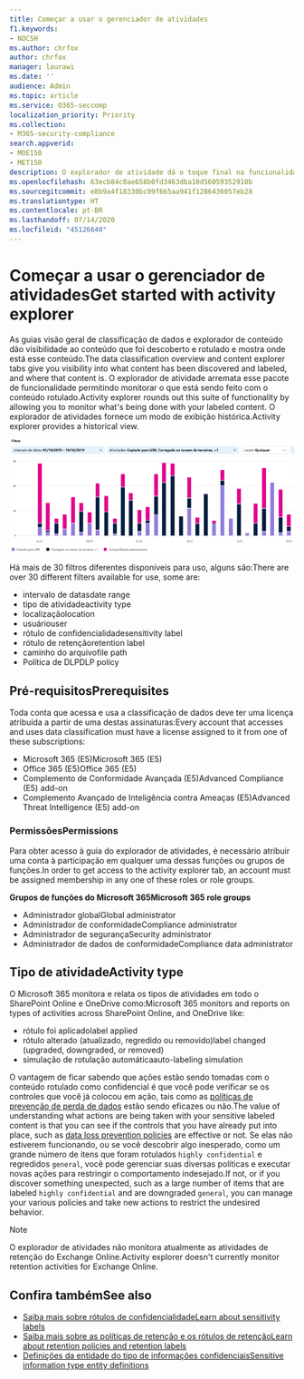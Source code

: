 ```yaml
---
title: Começar a usar o gerenciador de atividades
f1.keywords:
- NOCSH
ms.author: chrfox
author: chrfox
manager: laurawi
ms.date: ''
audience: Admin
ms.topic: article
ms.service: O365-seccomp
localization_priority: Priority
ms.collection:
- M365-security-compliance
search.appverid:
- MOE150
- MET150
description: O explorador de atividade dá o toque final na funcionalidade do recurso de classificação de dados, permitindo que você veja e filtre as ações que os usuários estão executando no conteúdo rotulado.
ms.openlocfilehash: 63ecb84c0ae658b0fd3463dba10d56059352910b
ms.sourcegitcommit: e8b9a4f18330bc09f665aa941f1286436057eb28
ms.translationtype: HT
ms.contentlocale: pt-BR
ms.lasthandoff: 07/14/2020
ms.locfileid: "45126640"
---
```

# <a name="get-started-with-activity-explorer"></a><span data-ttu-id="76caa-103">Começar a usar o gerenciador de atividades</span><span class="sxs-lookup"><span data-stu-id="76caa-103">Get started with activity explorer</span></span>

<span data-ttu-id="76caa-104">As guias visão geral de classificação de dados e explorador de conteúdo dão visibilidade ao conteúdo que foi descoberto e rotulado e mostra onde está esse conteúdo.</span><span class="sxs-lookup"><span data-stu-id="76caa-104">The data classification overview and content explorer tabs give you visibility into what content has been discovered and labeled, and where that content is.</span></span> <span data-ttu-id="76caa-105">O explorador de atividade arremata esse pacote de funcionalidade permitindo monitorar o que está sendo feito com o conteúdo rotulado.</span><span class="sxs-lookup"><span data-stu-id="76caa-105">Activity explorer rounds out this suite of functionality by allowing you to monitor what's being done with your labeled content.</span></span> <span data-ttu-id="76caa-106">O explorador de atividades fornece um modo de exibição histórica.</span><span class="sxs-lookup"><span data-stu-id="76caa-106">Activity explorer provides a historical view.</span></span>

![Visão geral da captura de tela do Explorador de atividades](../media/data-classification-activity-explorer-1.png)

<span data-ttu-id="76caa-108">Há mais de 30 filtros diferentes disponíveis para uso, alguns são:</span><span class="sxs-lookup"><span data-stu-id="76caa-108">There are over 30 different filters available for use, some are:</span></span>

- <span data-ttu-id="76caa-109">intervalo de datas</span><span class="sxs-lookup"><span data-stu-id="76caa-109">date range</span></span>
- <span data-ttu-id="76caa-110">tipo de atividade</span><span class="sxs-lookup"><span data-stu-id="76caa-110">activity type</span></span>
- <span data-ttu-id="76caa-111">localização</span><span class="sxs-lookup"><span data-stu-id="76caa-111">location</span></span>
- <span data-ttu-id="76caa-112">usuário</span><span class="sxs-lookup"><span data-stu-id="76caa-112">user</span></span>
- <span data-ttu-id="76caa-113">rótulo de confidencialidade</span><span class="sxs-lookup"><span data-stu-id="76caa-113">sensitivity label</span></span>
- <span data-ttu-id="76caa-114">rótulo de retenção</span><span class="sxs-lookup"><span data-stu-id="76caa-114">retention label</span></span>
- <span data-ttu-id="76caa-115">caminho do arquivo</span><span class="sxs-lookup"><span data-stu-id="76caa-115">file path</span></span>
- <span data-ttu-id="76caa-116">Política de DLP</span><span class="sxs-lookup"><span data-stu-id="76caa-116">DLP policy</span></span>


## <a name="prerequisites"></a><span data-ttu-id="76caa-117">Pré-requisitos</span><span class="sxs-lookup"><span data-stu-id="76caa-117">Prerequisites</span></span>

<span data-ttu-id="76caa-118">Toda conta que acessa e usa a classificação de dados deve ter uma licença atribuída a partir de uma destas assinaturas:</span><span class="sxs-lookup"><span data-stu-id="76caa-118">Every account that accesses and uses data classification must have a license assigned to it from one of these subscriptions:</span></span>

- <span data-ttu-id="76caa-119">Microsoft 365 (E5)</span><span class="sxs-lookup"><span data-stu-id="76caa-119">Microsoft 365 (E5)</span></span>
- <span data-ttu-id="76caa-120">Office 365 (E5)</span><span class="sxs-lookup"><span data-stu-id="76caa-120">Office 365 (E5)</span></span>
- <span data-ttu-id="76caa-121">Complemento de Conformidade Avançada (E5)</span><span class="sxs-lookup"><span data-stu-id="76caa-121">Advanced Compliance (E5) add-on</span></span>
- <span data-ttu-id="76caa-122">Complemento Avançado de Inteligência contra Ameaças (E5)</span><span class="sxs-lookup"><span data-stu-id="76caa-122">Advanced Threat Intelligence (E5) add-on</span></span>

### <a name="permissions"></a><span data-ttu-id="76caa-123">Permissões</span><span class="sxs-lookup"><span data-stu-id="76caa-123">Permissions</span></span>

 <span data-ttu-id="76caa-124">Para obter acesso à guia do explorador de atividades, é necessário atribuir uma conta à participação em qualquer uma dessas funções ou grupos de funções.</span><span class="sxs-lookup"><span data-stu-id="76caa-124">In order to get access to the activity explorer tab, an account must be assigned membership in any one of these roles or role groups.</span></span>

<span data-ttu-id="76caa-125">**Grupos de funções do Microsoft 365**</span><span class="sxs-lookup"><span data-stu-id="76caa-125">**Microsoft 365 role groups**</span></span>

- <span data-ttu-id="76caa-126">Administrador global</span><span class="sxs-lookup"><span data-stu-id="76caa-126">Global administrator</span></span>
- <span data-ttu-id="76caa-127">Administrador de conformidade</span><span class="sxs-lookup"><span data-stu-id="76caa-127">Compliance administrator</span></span>
- <span data-ttu-id="76caa-128">Administrador de segurança</span><span class="sxs-lookup"><span data-stu-id="76caa-128">Security administrator</span></span>
- <span data-ttu-id="76caa-129">Administrador de dados de conformidade</span><span class="sxs-lookup"><span data-stu-id="76caa-129">Compliance data administrator</span></span>

## <a name="activity-type"></a><span data-ttu-id="76caa-130">Tipo de atividade</span><span class="sxs-lookup"><span data-stu-id="76caa-130">Activity type</span></span>

<span data-ttu-id="76caa-131">O Microsoft 365 monitora e relata os tipos de atividades em todo o SharePoint Online e OneDrive como:</span><span class="sxs-lookup"><span data-stu-id="76caa-131">Microsoft 365 monitors and reports on types of activities across SharePoint Online, and OneDrive like:</span></span>

- <span data-ttu-id="76caa-132">rótulo foi aplicado</span><span class="sxs-lookup"><span data-stu-id="76caa-132">label applied</span></span>
- <span data-ttu-id="76caa-133">rótulo alterado (atualizado, regredido ou removido)</span><span class="sxs-lookup"><span data-stu-id="76caa-133">label changed (upgraded, downgraded, or removed)</span></span>
- <span data-ttu-id="76caa-134">simulação de rotulação automática</span><span class="sxs-lookup"><span data-stu-id="76caa-134">auto-labeling simulation</span></span>

<span data-ttu-id="76caa-135">O vantagem de ficar sabendo que ações estão sendo tomadas com o conteúdo rotulado como confidencial é que você pode verificar se os controles que você já colocou em ação, tais como as [políticas de prevenção de perda de dados](data-loss-prevention-policies.md) estão sendo eficazes ou não.</span><span class="sxs-lookup"><span data-stu-id="76caa-135">The value of understanding what actions are being taken with your sensitive labeled content is that you can see if the controls that you have already put into place, such as [data loss prevention policies](data-loss-prevention-policies.md) are effective or not.</span></span> <span data-ttu-id="76caa-136">Se elas não estiverem funcionando, ou se você descobrir algo inesperado, como um grande número de itens que foram rotulados `highly confidential` e regredidos `general`, você pode gerenciar suas diversas políticas e executar novas ações para restringir o comportamento indesejado.</span><span class="sxs-lookup"><span data-stu-id="76caa-136">If not, or if you discover something unexpected, such as a large number of items that are labeled `highly confidential` and are downgraded `general`, you can manage your various policies and take new actions to restrict the undesired behavior.</span></span>

> [!NOTE]
> <span data-ttu-id="76caa-137">O explorador de atividades não monitora atualmente as atividades de retenção do Exchange Online.</span><span class="sxs-lookup"><span data-stu-id="76caa-137">Activity explorer doesn't currently monitor retention activities for Exchange Online.</span></span>

## <a name="see-also"></a><span data-ttu-id="76caa-138">Confira também</span><span class="sxs-lookup"><span data-stu-id="76caa-138">See also</span></span>
- [<span data-ttu-id="76caa-139">Saiba mais sobre rótulos de confidencialidade</span><span class="sxs-lookup"><span data-stu-id="76caa-139">Learn about sensitivity labels</span></span>](sensitivity-labels.md)
- [<span data-ttu-id="76caa-140">Saiba mais sobre as políticas de retenção e os rótulos de retenção</span><span class="sxs-lookup"><span data-stu-id="76caa-140">Learn about retention policies and retention labels</span></span>](retention.md)
- [<span data-ttu-id="76caa-141">Definições da entidade do tipo de informações confidenciais</span><span class="sxs-lookup"><span data-stu-id="76caa-141">Sensitive information type entity definitions</span></span>](sensitive-information-type-entity-definitions.md)

